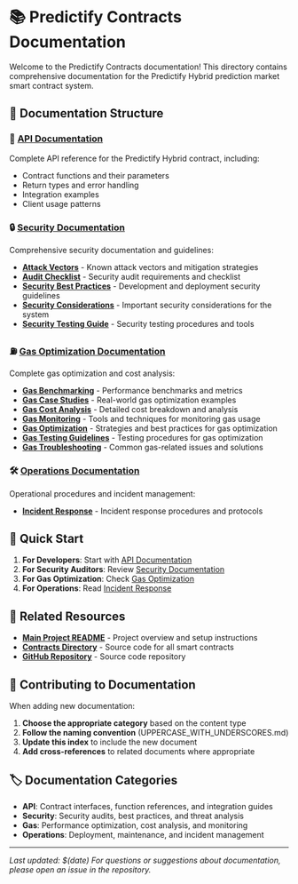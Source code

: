 # 📚 Predictify Contracts Documentation

Welcome to the Predictify Contracts documentation! This directory contains comprehensive documentation for the Predictify Hybrid prediction market smart contract system.

## 📁 Documentation Structure

### 🚀 [API Documentation](./api/API_DOCUMENTATION.md)
Complete API reference for the Predictify Hybrid contract, including:
- Contract functions and their parameters
- Return types and error handling
- Integration examples
- Client usage patterns

### 🔒 [Security Documentation](./security/)
Comprehensive security documentation and guidelines:

- **[Attack Vectors](./security/ATTACK-VECTORS.md)** - Known attack vectors and mitigation strategies
- **[Audit Checklist](./security/AUDIT_CHECKLIST.md)** - Security audit requirements and checklist
- **[Security Best Practices](./security/SECURITY_BEST_PRACTICES.md)** - Development and deployment security guidelines
- **[Security Considerations](./security/SECURITY_CONSIDERATIONS.md)** - Important security considerations for the system
- **[Security Testing Guide](./security/SECURITY_TESTING_GUIDE.md)** - Security testing procedures and tools

### ⛽ [Gas Optimization Documentation](./gas/)
Complete gas optimization and cost analysis:

- **[Gas Benchmarking](./gas/GAS_BENCHMARKING.md)** - Performance benchmarks and metrics
- **[Gas Case Studies](./gas/GAS_CASE_STUDIES.md)** - Real-world gas optimization examples
- **[Gas Cost Analysis](./gas/GAS_COST_ANALYSIS.md)** - Detailed cost breakdown and analysis
- **[Gas Monitoring](./gas/GAS_MONITORING.md)** - Tools and techniques for monitoring gas usage
- **[Gas Optimization](./gas/GAS_OPTIMIZATION.md)** - Strategies and best practices for gas optimization
- **[Gas Testing Guidelines](./gas/GAS_TESTING_GUIDELINES.md)** - Testing procedures for gas optimization
- **[Gas Troubleshooting](./gas/GAS_TROUBLESHOOTING.md)** - Common gas-related issues and solutions

### 🛠️ [Operations Documentation](./operations/)
Operational procedures and incident management:

- **[Incident Response](./operations/INCIDENT_RESPONSE.md)** - Incident response procedures and protocols

## 🎯 Quick Start

1. **For Developers**: Start with [API Documentation](./api/API_DOCUMENTATION.md)
2. **For Security Auditors**: Review [Security Documentation](./security/)
3. **For Gas Optimization**: Check [Gas Optimization](./gas/GAS_OPTIMIZATION.md)
4. **For Operations**: Read [Incident Response](./operations/INCIDENT_RESPONSE.md)

## 🔗 Related Resources

- **[Main Project README](../README.md)** - Project overview and setup instructions
- **[Contracts Directory](../contracts/)** - Source code for all smart contracts
- **[GitHub Repository](https://github.com/your-org/predictify-contracts)** - Source code repository

## 📝 Contributing to Documentation

When adding new documentation:

1. **Choose the appropriate category** based on the content type
2. **Follow the naming convention** (UPPERCASE_WITH_UNDERSCORES.md)
3. **Update this index** to include the new document
4. **Add cross-references** to related documents where appropriate

## 🏷️ Documentation Categories

- **API**: Contract interfaces, function references, and integration guides
- **Security**: Security audits, best practices, and threat analysis
- **Gas**: Performance optimization, cost analysis, and monitoring
- **Operations**: Deployment, maintenance, and incident management

---

*Last updated: $(date)*
*For questions or suggestions about documentation, please open an issue in the repository.* 